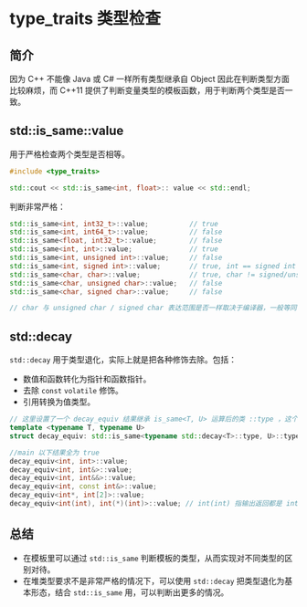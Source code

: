 # type_traits 类型检查

## 简介

因为 C++ 不能像 Java 或 C# 一样所有类型继承自 Object 因此在判断类型方面比较麻烦，而 C++11 提供了判断变量类型的模板函数，用于判断两个类型是否一致。

## std::is_same::value

用于严格检查两个类型是否相等。

```cpp
#include <type_traits>

std::cout << std::is_same<int, float>:: value << std::endl;
```

判断非常严格：

```cpp
std::is_same<int, int32_t>::value;			// true
std::is_same<int, int64_t>::value;			// false
std::is_same<float, int32_t>::value;		// false
std::is_same<int, int>::value;				// true
std::is_same<int, unsigned int>::value;		// false
std::is_same<int, signed int>::value;		// true, int == signed int
std::is_same<char, char>::value;			// true, char != signed/unsigned char
std::is_same<char, unsigned char>::value;	// false
std::is_same<char, signed char>::value;		// false

// char 与 unsigned char / signed char 表达范围是否一样取决于编译器，一般等同于 signed char ，但是类型就是不一样
```



## std::decay

`std::decay` 用于类型退化，实际上就是把各种修饰去除。包括：

- 数值和函数转化为指针和函数指针。
- 去除 `const` `volatile` 修饰。
- 引用转换为值类型。

```cpp
// 这里设置了一个 decay_equiv 结果继承 is_same<T, U> 运算后的类 ::type ，这个类的 ::value 属性可以直接输出
template <typename T, typename U>
struct decay_equiv: std::is_same<typename std::decay<T>::type, U>::type {};

//main 以下结果全为 true
decay_equiv<int, int>::value;
decay_equiv<int, int&>::value;
decay_equiv<int, int&&>::value;
decay_equiv<int, const int&>::value;
decay_equiv<int*, int[2]>::value;
decay_equiv<int(int), int(*)(int)>::value; // int(int) 指输出返回都是 int 的函数， int(*)(int) 是函数指针写法
```



## 总结

- 在模板里可以通过 `std::is_same` 判断模板的类型，从而实现对不同类型的区别对待。
- 在堆类型要求不是非常严格的情况下，可以使用 `std::decay` 把类型退化为基本形态，结合 `std::is_same` 用，可以判断出更多的情况。